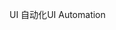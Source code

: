 <span data-ttu-id="dc648-101">UI 自动化</span><span class="sxs-lookup"><span data-stu-id="dc648-101">UI Automation</span></span>